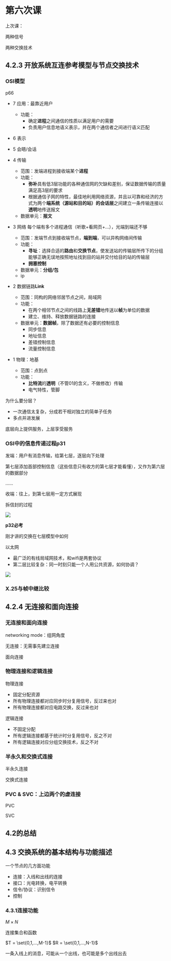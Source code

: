 # 第六次课

上次课：

两种信号

两种交换技术

## 4.2.3 开放系统互连参考模型与节点交换技术
### OSI模型
p66
- 7 应用：最靠近用户
  - 功能：
    - 确定**进程**之间通信的性质以满足用户的需要
    - 负责用户信息地语义表示，并在两个通信者之间进行语义匹配

- 6 表示
- 5 会晤/会话

- 4 传输
  - 范围：发端进程到接收端某个**进程**
  - 功能：
    - **弥补**具有低3层功能的各种通信网的欠缺和差别，保证数据传输的质量满足高3层的要求
    - 根据通信子网的特性，最佳地利用网络资源，并且以可靠和经济的方式为两个**端系统（源站和目的站）的会话层**之间建立一条传输连接以**透明**地传送报文
  - 数据单元：**报文**

- 3 网络
每个端有多个进程通信（听歌+看网页+...），光端到端还不够
  - 范围：发端节点到接收端节点，**端到端**，可以异构网络间传输
  - 功能：
    - **寻址**：选择合适的**路由**和**交换节点**，使发送站的传输层所传下的分组能够正确无误地按照地址找到目的站并交付给目的站的传输层
    - **拥塞控制**
  - 数据单元：**分组/包**
  - ip

- 2 数据链路**Link**
  - 范围：同构的网络邻居节点之间，局域网
  - 功能：
    - 在两个相邻节点之间的线路上**无差错**地传送以**帧**为单位的数据
    - 建立、维持、释放数据链路的连接
  - 数据单元：**数据帧**，除了数据还有必要的控制信息
    - 同步信息
    - 地址信息
    - 差错控制信息
    - 流量控制信息

- 1 物理：地基
  - 范围：点到点
  - 功能：
    - **比特流**的**透明**（不管01的含义，不做修改）传输
    - 电气特性，管脚

为什么要分层？
- 一次通信太复杂，分成若干相对独立的简单子任务
- 多点并进发展

底层向上提供服务，上层享受服务


### OSI中的信息传递过程p31

发端：用户有消息传输，给第七层，逐层向下处理

第七层添加首部控制信息（这些信息只有收方的第七层才能看懂），又作为第六层的数据部分

……

收端：往上，到第七层用一定方式展现

拆信封的过程

![](https://s3.bmp.ovh/imgs/2023/03/09/1baeb0f39a064d61.png)

**p32必考**

刚才讲的交换在七层模型中如何

以太网
- 最广泛的有线局域网技术，和wifi是两套协议
- 第二层比较复杂：同一时刻只能一个人用公共资源，如何协调？

![](https://s3.bmp.ovh/imgs/2023/03/09/2f00350204f829bf.png)

### X.25与帧中继比较

## 4.2.4 无连接和面向连接

### 无连接和面向连接
networking mode：组网角度

无连接：无需事先建立连接

面向连接

### 物理连接和逻辑连接
物理连接
- 固定分配资源
- 所有物理连接都对应同步时分复用信号，反过来也对
- 所有物理连接都对应电路交换，反过来也对

逻辑连接
- 不固定分配
- 所有逻辑连接都基于统计时分复用信号，反之不对
- 所有逻辑连接对应分组交换技术，反之不对


### 半永久和交换式连接

半永久连接

交换式连接

### PVC & SVC：上边两个的虚连接

PVC

SVC

## 4.2的总结

## 4.3 交换系统的基本结构与功能描述

一个节点的几方面功能
- 连接：入线和出线的连接
- 接口：光电转换，电平转换
- 信令/协议：识别信令
- 控制

### 4.3.1连接功能

$M \times N$

连接集合和函数

$T = \set{0,1,...,M-1}$
$R = \set{0,1,...,N-1}$

一条入线上的消息，可能从一个出线，也可能是多个出线出去
